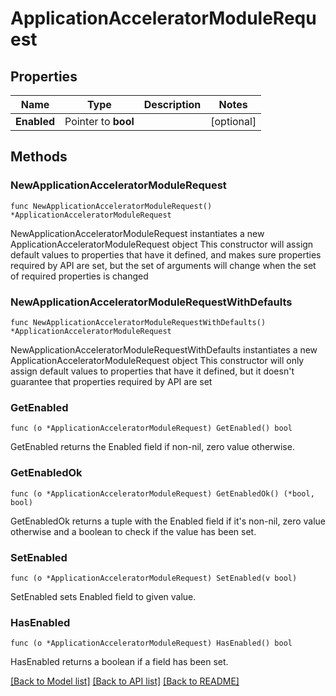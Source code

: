 # ApplicationAcceleratorModuleRequest

## Properties

Name | Type | Description | Notes
------------ | ------------- | ------------- | -------------
**Enabled** | Pointer to **bool** |  | [optional] 

## Methods

### NewApplicationAcceleratorModuleRequest

`func NewApplicationAcceleratorModuleRequest() *ApplicationAcceleratorModuleRequest`

NewApplicationAcceleratorModuleRequest instantiates a new ApplicationAcceleratorModuleRequest object
This constructor will assign default values to properties that have it defined,
and makes sure properties required by API are set, but the set of arguments
will change when the set of required properties is changed

### NewApplicationAcceleratorModuleRequestWithDefaults

`func NewApplicationAcceleratorModuleRequestWithDefaults() *ApplicationAcceleratorModuleRequest`

NewApplicationAcceleratorModuleRequestWithDefaults instantiates a new ApplicationAcceleratorModuleRequest object
This constructor will only assign default values to properties that have it defined,
but it doesn't guarantee that properties required by API are set

### GetEnabled

`func (o *ApplicationAcceleratorModuleRequest) GetEnabled() bool`

GetEnabled returns the Enabled field if non-nil, zero value otherwise.

### GetEnabledOk

`func (o *ApplicationAcceleratorModuleRequest) GetEnabledOk() (*bool, bool)`

GetEnabledOk returns a tuple with the Enabled field if it's non-nil, zero value otherwise
and a boolean to check if the value has been set.

### SetEnabled

`func (o *ApplicationAcceleratorModuleRequest) SetEnabled(v bool)`

SetEnabled sets Enabled field to given value.

### HasEnabled

`func (o *ApplicationAcceleratorModuleRequest) HasEnabled() bool`

HasEnabled returns a boolean if a field has been set.


[[Back to Model list]](../README.md#documentation-for-models) [[Back to API list]](../README.md#documentation-for-api-endpoints) [[Back to README]](../README.md)


